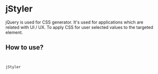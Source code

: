 # jStyler
jQuery is used for CSS generator. It's used for applications which are related with UI / UX. To apply CSS for user selected values to the targeted element.

## How to use?

<code> <div data-style='{"background-color":"red","color":"orange"}'>jStyler</div></code>
